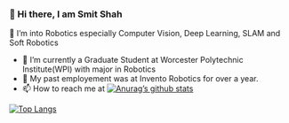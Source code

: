 ### 👋 Hi there, I am Smit Shah
👀 I’m into Robotics especially Computer Vision, Deep Learning, SLAM and Soft Robotics
- 🌱 I’m currently a Graduate Student at Worcester Polytechnic Institute(WPI) with major in Robotics
- 💞️ My past employement was at Invento Robotics for over a year.
- 📫 How to reach me at 
[![Anurag’s github stats](https://github-readme-stats.vercel.app/api?username=Smshah30)](https://github.com/Smshah30)

[![Top Langs](https://github-readme-stats.vercel.app/api/top-langs/?username=Smshah30&layout=compact)](https://github.com/Smshah30)
<!---
Smshah30/Smshah30 is a ✨ special ✨ repository because its `README.md` (this file) appears on your GitHub profile.
You can click the Preview link to take a look at your changes.
--->
